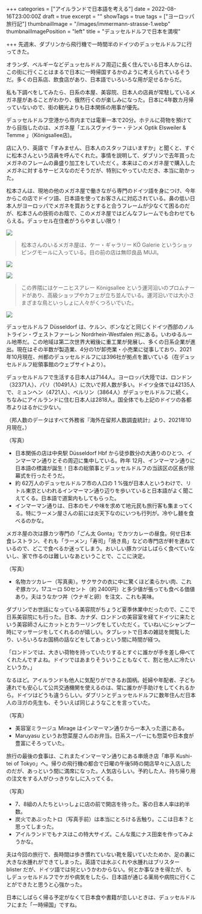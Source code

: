 +++
categories = ["アイルランドで日本語を考える"]
date = 2022-08-16T23:00:00Z
draft = true
excerpt = ""
showTags = true
tags = ["ヨーロッパ旅行記"]
thumbnailImage = "/images/immermann-strasse-1.webp"
thumbnailImagePosition = "left"
title = "デュッセルドルフで日本を満喫"

+++
先週末、ダブリンから飛行機で一時間半のドイツのデュッセルドルフに行ってきた。

<!--more-->

オランダ、ベルギーなどデュッセルドルフ周辺に長く住んでいる日本人からは、この街に行くことはまるで日本に一時帰国するかのように考えられているそうだ。多くの日系店、飲食店があり、日本語でいろいろな用が足せるからだ。

私も下調べをしてみたら、日系の本屋、美容院、日本人の店員が常駐しているメガネ屋があることがわかり、俄然行くのが楽しみになった。日本に4年数カ月帰っていないので、街の観光よりも日本関係の用事が優先。

デュッセルドルフ空港から市内までは電車一本で20分。ホテルに荷物を預けてから目指したのは、メガネ屋「エルスヴァイラー・テンメ Optik Elsweiler & Temme 」（Königsallee店)。

店に入り、英語で「すみません、日本人のスタッフはいますか」と聞くと、すぐに松本さんという店員を呼んでくれた。事情を説明して、ダブリンで去年買ったメガネのフレームの鼻盛り加工をしていただく。本来はこのメガネ屋で購入したメガネに対するサービスなのだそうだが、特別にやっていただき、本当に助かった。

松本さんは、現地の他のメガネ屋で働きながら専門のドイツ語を身につけ、今年からこの店でドイツ語、日本語を使ってお客さんに対応されている。鼻の低い日本人がヨーロッパでメガネを買おうとすると合うフレームが少なくて困るのだが、松本さんの技術のお陰で、このメガネ屋ではどんなフレームでも合わせてもらえる。デュッセル在住者がうらやましい限り！

![](/images/ko-gallery-1.webp)

> 松本さんのいるメガネ屋は、ケー・ギャラリー KÖ Galerie というショッピングモールに入っている。目の前の店は無印良品 MUJI。

![](/images/ko-gallery-2.webp)

![](/images/konigsallee.webp)

> この界隈にはケーニヒスアレー Königsallee という運河沿いのプロムナードがあり、高級ショップやカフェが立ち並んでいる。運河沿いでは大小さまざまな鳥といっしょに人々がくつろいでいた。

![](/images/konigsallee-2.webp)

デュッセルドルフ Düsseldorf は、ケルン、ボンなどと同じくドイツ西部のノルトライン・ヴェストファーレン Nordrhein-Westfalen 州にある。いわゆるルール地帯だ。この地域は第二次世界大戦後に重工業が発展し、多くの日系企業が進出。現在はその半数が製造業、4分の1が卸売業・小売業に従事しており、2021年10月現在、州都のデュッセルドルフには396社が拠点を置いている（在デュッセルドルフ総領事館のウェブサイトより）。

デュッセルドルフで生活する日本人は7144人。ヨーロッパ大陸では、ロンドン（32371人）、パリ（10491人）に次いで邦人数が多い。ドイツ全体では42135人で、ミュンヘン（4721人）、ベルリン（3864人）がデュッセルドルフに続く。ちなみにアイルランドに住む日本人は2818人。国全体でも上記のドイツの各都市よりはるかに少ない。

（邦人数のデータはすべて外務省『海外在留邦人数調査統計』より、2021年10月現在。）

（写真）

* 日本関係の店は中央駅 Düsseldorf Hbf から徒歩数分の大通りのひとつ、インマーマン通りとその周辺に集中している。昨年 12月、インマーマン通りに日本語の標識が誕生！日本の総領事とデュッセルドルフの当該区の区長が除幕式を行ったそうだ。
* 約 62万人のデュッセルドルフ市の人口の 1 %強が日本人というわけで、リトル東京といわれるインマーマン通り辺りを歩いていると日本語がよく聞こえてくる。日本語で道案内もしてもらった。
* インマーマン通りは、日本のモノや味を求めて地元民も旅行客も集まってくる。特にラーメン屋さんの前には炎天下なのにいつも行列が。冷やし麺を食べるのかな。

メガネ屋の次は豚カツ専門の「ごん太 Gonta」でカツカレーの昼食。何せ日本食レストラン、それも「ラーメン」「寿司」「焼き鳥」などの専門店が軒を連ねているので、どこで食べるか迷ってしまう。おいしい豚カツはしばらく食べていないし、家で作るのは難しいなあということで、ここに決定。

（写真）

* 名物カツカレー（写真奥）。サクサクの衣に中に驚くほど柔らかい肉、これぞ豚カツ。17ユーロ 50セント（約 2400円）と多少値が張っても食べる価値あり。夫はうなかつ丼（ウナギと卵）を注文、これも美味。

ダブリンでお世話になっている美容院がちょうど夏季休業中だったので、ここで日系美容院にも行った。日本、カナダ、ロンドンの美容室を経てドイツに来たという美容師さんにカットとカラーリングをしていただく。ていねいにシャンプー時にマッサージをしてくれるのが嬉しい。タブレットで日本の雑誌を閲覧したり、いろいろなお国柄の話などをしてあっという間に時間が経つ。

「ロンドンでは、大きい荷物を持っていたりするとすぐに誰かが手を差し伸べてくれたんですよね。ドイツではあまりそういうこともなくて、割と他人に冷たいというか。」

なるほど。アイルランドも他人に気配りができるお国柄。妊婦や年配者、子ども連れでも安心して公共交通機関を使えるのは、常に誰かが手助けをしてくれるから。ドイツはどうも違うらしい。ダブリンとデュッセルドルフに数年住んだ日本人のヨガの先生も、そういえば同じようなことを言っていた。

（写真）

* 美容室ミラージュ Mirage はインマーマン通りから一本入った道にある。
* Maruyasu というお惣菜屋さんのお弁当。日系スーパーにも惣菜や日本食が豊富にそろっていた。

旅行の最後の食事は、これまたインマーマン通りにある串焼き店「串亭 Kushi-tei of Tokyo」へ。帰りの飛行機の都合で日曜の午後5時の開店早々に入店したのだが、あっという間に満席になった。人気店らしい。予約した人、持ち帰り用の注文をする人がひっきりなしに入ってくる。

（写真）

* 7、8組の人たちといっしょに店の前で開店を待った。客の日本人率は約半数。
* 炭火であぶったトロ（写真手前）は本当にとろける舌触り。ここは日本？と思ってしまった。
* アイルランドでもナスはこの特大サイズ。こんな風にナス田楽を作ってみようかな。

夫は今回の旅行で、長時間は歩き慣れていない靴を履いていたためか、足の裏に大きな水腫れができてしまった。英語では水ぶくれや水腫れはブリスター blister だが、ドイツ語では何というかわからない。何とか事なきを得たが、もしデュッセルドルフでケガや病気をしたら、日本語が通じる薬局や病院に行くことができたと思うと心強かった。

日本にしばらく帰る予定がなくて日本食や書籍が恋しいときは、デュッセルドルフにまた「一時帰国」ですね。